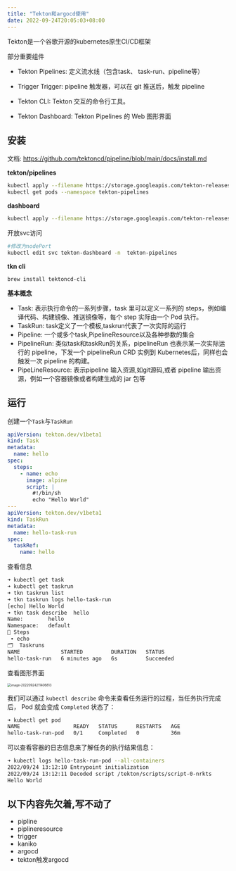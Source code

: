 ```yaml
---
title: "Tekton和argocd使用"
date: 2022-09-24T20:05:03+08:00
---
```


Tekton是一个谷歌开源的kubernetes原生CI/CD框架 

部分重要组件

- Tekton Pipelines:  定义流水线（包含task、 task-run、pipeline等）

- Trigger Trigger: pipeline 触发器，可以在 git 推送后，触发 pipeline

- Tekton CLI:  Tekton 交互的命令行工具。

- Tekton Dashboard: Tekton Pipelines 的 Web 图形界面

## 安装

文档: https://github.com/tektoncd/pipeline/blob/main/docs/install.md

**tekton/pipelines**

```bash
kubectl apply --filename https://storage.googleapis.com/tekton-releases/pipeline/latest/release.yaml
kubectl get pods --namespace tekton-pipelines
```

**dashboard**

```bash
kubectl apply --filename https://storage.googleapis.com/tekton-releases/dashboard/latest/tekton-dashboard-release.yaml
```

开放svc访问

```bash
#修改为nodePort
kubectl edit svc tekton-dashboard -n  tekton-pipelines 
```

**tkn cli**

```
brew install tektoncd-cli
```

**基本概念**

- Task: 表示执行命令的一系列步骤，task 里可以定义一系列的 steps，例如编译代码、构建镜像、推送镜像等，每个 step 实际由一个 Pod 执行。
- TaskRun: task定义了一个模板,taskrun代表了一次实际的运行
- Pipeline: 一个或多个task,PipelineResource以及各种参数的集合
- PipelineRun: 类似task和taskRun的关系，pipelineRun 也表示某一次实际运行的 pipeline，下发一个 pipelineRun CRD 实例到 Kubernetes后，同样也会触发一次 pipeline 的构建。
- PipeLineResource: 表示pipeline 输入资源,如git源码,或者 pipeline 输出资源，例如一个容器镜像或者构建生成的 jar 包等

## 运行

创建一个`Task`与`TaskRun`

```yaml
apiVersion: tekton.dev/v1beta1
kind: Task
metadata:
  name: hello
spec:
  steps:
    - name: echo
      image: alpine
      script: |
        #!/bin/sh
        echo "Hello World"
---
apiVersion: tekton.dev/v1beta1
kind: TaskRun
metadata:
  name: hello-task-run
spec:
  taskRef:
    name: hello
```

查看信息

```bash
➜ kubectl get task
➜ kubectl get taskrun
➜ tkn taskrun list
➜ tkn taskrun logs hello-task-run
[echo] Hello World
➜ tkn task describe  hello
Name:        hello
Namespace:   default
🦶 Steps
 ∙ echo
🗂  Taskruns
NAME             STARTED         DURATION   STATUS
hello-task-run   6 minutes ago   6s         Succeeded
```

查看图形界面

<img src="http://inksnw.asuscomm.com:3001/blog/Tekton和argocd使用_0e87c8f1eecf273adae9217db1ba60e8.png" alt="image-20220924211406813" style="zoom: 50%;" />

我们可以通过 `kubectl describe` 命令来查看任务运行的过程，当任务执行完成后， Pod 就会变成 `Completed` 状态了：

```bash
➜ kubectl get pod                        
NAME                 READY   STATUS      RESTARTS   AGE
hello-task-run-pod   0/1     Completed   0          36m
```

可以查看容器的日志信息来了解任务的执行结果信息：

```bash
➜ kubectl logs hello-task-run-pod --all-containers
2022/09/24 13:12:10 Entrypoint initialization
2022/09/24 13:12:11 Decoded script /tekton/scripts/script-0-nrkts
Hello World
```

## 以下内容先欠着,写不动了

- pipline
- piplineresource
- trigger
- kaniko
- argocd
- tekton触发argocd
